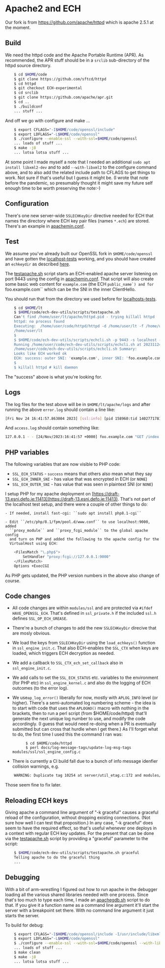
# Apache2 and ECH

Our fork is from https://github.com/apache/httpd which is apache 2.5.1 at the moment.

## Build

We need the httpd code and the Apache Portable Runtime (APR).  As recommended,
the APR stuff should be in a ``srclib`` sub-directory of the httpd
source directory.

```bash
    $ cd $HOME/code
    $ git clone https://github.com/sftcd/httpd
    $ cd httpd
    $ git checkout ECH-experimental
    $ cd srclib
    $ git clone https://github.com/apache/apr.git
    $ cd ..
    $ ./buildconf
    ... stuff ...
```

And off we go with configure and make ...

```bash
    $ export CFLAGS="-I$HOME/code/openssl/include"
    $ export LDFLAGS="-L$HOME/code/openssl"
    $ ./configure --enable-ssl --with-ssl=$HOME/code/openssl
    ... loads of stuff ...
    $ make -j8
    ... lotsa lotsa stuff ...
```

At some point I made myself a note that I needed an additional ``sudo apt
install libxml2-dev`` and to add ``--with-libxml2`` to the configure command
above, and to also add the related include path to CFLAGS to get things to
work.  Not sure if that's useful but I guess it might be. (I wrote that note
before the pandemic, so presumably thought it might save my future self enough
time to be worth preserving the note:-)

## Configuration

There's one new server-wide ``SSLECHKeyDir`` directive needed for ECH that
names the directory where ECH key pair files (names ``*.ech``) are stored.
There's an example in [apachemin.conf](../configs/apachemin.conf). 

## Test

We assume you've already built our OpenSSL fork in ``$HOME/code/openssl`` and
have gotten the [localhost-tests](localhost-tests.md) working, and you
should have created an ``echkeydir`` as described [here](../README.md#server-configs-preface---key-rotation-and-slightly-different-file-names).

The [testapache.sh](../scripts/testapache.sh) script starts an ECH-enabled
apache server listening on port 9443 using the config in
[apachemin.conf](../configs/apachemin.conf). That script will also create some
basic web content for ``example.com`` (the ECH ``public_name`) and for
``foo.example.com`` which can be the SNI in the inner ClientHello.

You should run that from the directory we used before for
[localhosts-tests](../howtos/localhost-tests.md).

```bash
    $ cd $HOME/lt
    $ $HOME/code/ech-dev-utils/scripts/testapache.sh
    Can't find /home/user/lt/apache/httpd.pid - trying killall httpd
    httpd: no process found
    Executing:  /home/user/code/httpd/httpd -d /home/user/lt -f /home/user/code/ech-dev-utils/configs/apachemin.conf 
    /home/user/lt
    $ 
    $ $HOME/code/ech-dev-utils/scripts/echcli.sh -p 9443 -s localhost -H foo.example.com  -P echconfig.pem -f index.html
    Running /home/user/code/ech-dev-utils/scripts/echcli.sh at 20231124-164157
    /home/user/code/ech-dev-utils/scripts/echcli.sh Summary: 
    Looks like ECH worked ok
    ECH: success: outer SNI: 'example.com', inner SNI: 'foo.example.com'
    $ 
    $ killall httpd # kill daemon
```

The "success" above is what you're looking for.

## Logs

The log files for the test above will be in ``$HOME/lt/apache/logs`` and after
running the above ``error.log`` should contain a line like:

```bash
[Fri Nov 24 16:41:57.863004 2023] [ssl:info] [pid 158960:tid 140277178160832] [client 127.0.0.1:53180] AH10240: ECH success outer_sni: example.com inner_sni: foo.example.com
```

And ``access.log`` should contain something like:

```bash
127.0.0.1 - - [24/Nov/2023:16:41:57 +0000] foo.example.com "GET /index.html HTTP/1.1" 200 "-" "-"
```

## PHP variables

The following variables that are now visible to PHP code:

- ``SSL_ECH_STATUS`` - ``success`` means that others also mean what they say
- ``SSL_ECH_INNER_SNI`` - has value that was encrypted in ECH (or ``NONE``)
- ``SSL_ECH_OUTER_SNI`` - has value that was seen in plaintext SNI (or ``NONE``)

I setup PHP for my apache deployment on
[https://draft-13.esni.defo.ie:11413](https://draft-13.esni.defo.ie:11413).
That's not part of the localhost test setup, and there were a couple of other 
things to do:

    - If needed, install fast-cgi: ``sudo apt install php8.1-cgi``

    - Edit ``/etc/php/8.1/fpm/pool.d/www.conf`` to use localhost:9000, added
      ``proxy_module`` and ``proxy_fcgi_module`` to the global apache config
      and turn on PHP and added the following to the apache config for the
      VirtualHost using ECH: 

```bash
    <FilesMatch "\.php$">
        SetHandler "proxy:fcgi://127.0.0.1:9000"
    </FilesMatch>
    Options +ExecCGI
```

As PHP gets updated, the PHP version numbers in the above also change of course.

## Code changes

- All code changes are within ``modules/ssl`` and are protected via ``#ifdef
  HAVE_OPENSSL_ECH``.  That's defined in ``ssl_private.h`` if the included
``ssl.h`` defines ``SSL_OP_ECH_GREASE``.

- There're a bunch of changes to add the new ``SSLECHKeyDir`` direcive that
  are mosly obvious.

- We load the keys from ``SSLECHKeyDir`` using the ``load_echkeys()`` function in
  ``ssl_engine_init.c``. That also ECH-enables the ``SSL_CTX`` when keys are
  loaded, which triggers ECH decryption as needed.

- We add a callback to ``SSL_CTX_ech_set_callback`` also in ``ssl_engine_init.c``.

- We add calls to set the ``SSL_ECH_STATUS`` etc. variables to the environment
(for PHP etc) in ``ssl_engine_kernel.c`` and also do the logging of ECH outcomes
(to the error log).

- We use``ap_log_error()`` liberally for now, mostly with ``APLOG_INFO`` level
  (or higher).  There's a semi-automated log numbering scheme - the idea is to
start with code that uses the ``APLOGNO()`` macro with nothing in the brackets,
then to run a perl script (from $HOME/code/httpd) that'll generate the next
unique log number to use, and modify the code accordingly. (I guess that would
need re-doing when a PR is eventually submitted but can cross that hurdle when
I get there.) As I'll forget what to do, the first time I used this the command
I ran was:

            $ cd $HOME/code/httpd
            $ perl docs/log-message-tags/update-log-msg-tags modules/ssl/ssl_engine_config.c

- There is currently a CI build fall due to a bunch of info message idenfier
  collision warnings, e.g.

```bash
    WARNING: Duplicate tag 10254 at server/util_etag.c:172 and modules/ssl/ssl_engine_init.c:215
```
Those seem fine to fix later.

## Reloading ECH keys

Giving apache a command line argument of "-k graceful" causes a graceful reload
of the configuration, without dropping existing connections.  (Not sure how
well I can test that proposition.) In any case, "-k graceful" does seem to have
the required effect, so that's useful whenever one deploys in a context with
regular ECH key updates. For the present that can be done via the
[testapache.sh](../scripts/testapache.sh) script by providing a "graceful"
parameter to the script:

```bash
    $ $HOME/code/ech-dev-utils/scripts/testapache.sh graceful
    Telling apache to do the graceful thing
    ...
```

## Debugging

With a bit of arm-wrestling I figured out how to run apache in the debugger
loading all the various shared libraries needed with one process.  Since that's
too much to type each time, I made an [apachegdb.sh](../scripts/apachegdb.sh)
script to do that. If you give it a function name as a command line argument
it'll start the server with a breakpoint set there. With no command line
argument it just starts the server.

To build for debug:

```bash
    $ export CFLAGS="-I$HOME/code/openssl/include -I/usr/include/libxml2 -g"
    $ export LDFLAGS="-L$HOME/code/openssl"
    $ ./configure --enable-ssl --with-ssl=$HOME/code/openssl --with-libxml2
    ... loads of stuff ...
    $ make clean 
    $ make -j8
    ... lotsa lotsa stuff ...
```
